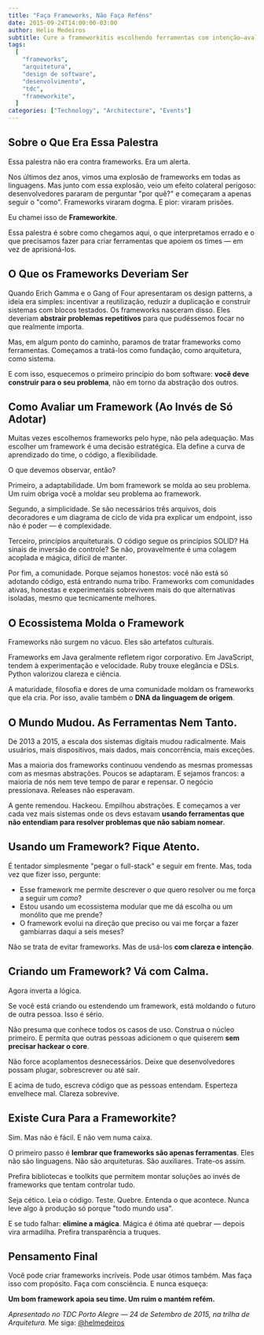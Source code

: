 ```yaml
---
title: "Faça Frameworks, Não Faça Reféns"
date: 2015-09-24T14:00:00-03:00
author: Helio Medeiros
subtitle: Cure a frameworkitis escolhendo ferramentas com intenção—avaliando adaptabilidade sobre tendências, construindo para clareza sobre esperteza, e criando frameworks que apoiam equipes ao invés de aprisioná-las
tags:
  [
    "frameworks",
    "arquitetura",
    "design de software",
    "desenvolvimento",
    "tdc",
    "frameworkite",
  ]
categories: ["Technology", "Architecture", "Events"]
---
```


## Sobre o Que Era Essa Palestra

Essa palestra não era contra frameworks. Era um alerta.

Nos últimos dez anos, vimos uma explosão de frameworks em todas as linguagens. Mas junto com essa explosão, veio um efeito colateral perigoso: desenvolvedores pararam de perguntar "por quê?" e começaram a apenas seguir o "como". Frameworks viraram dogma. E pior: viraram prisões.

Eu chamei isso de **Frameworkite**.

Essa palestra é sobre como chegamos aqui, o que interpretamos errado e o que precisamos fazer para criar ferramentas que apoiem os times — em vez de aprisioná-los.

## O Que os Frameworks Deveriam Ser

Quando Erich Gamma e o Gang of Four apresentaram os design patterns, a ideia era simples: incentivar a reutilização, reduzir a duplicação e construir sistemas com blocos testados. Os frameworks nasceram disso. Eles deveriam **abstrair problemas repetitivos** para que pudéssemos focar no que realmente importa.

Mas, em algum ponto do caminho, paramos de tratar frameworks como ferramentas. Começamos a tratá-los como fundação, como arquitetura, como sistema.

E com isso, esquecemos o primeiro princípio do bom software: **você deve construir para o seu problema**, não em torno da abstração dos outros.

## Como Avaliar um Framework (Ao Invés de Só Adotar)

Muitas vezes escolhemos frameworks pelo hype, não pela adequação. Mas escolher um framework é uma decisão estratégica. Ela define a curva de aprendizado do time, o código, a flexibilidade.

O que devemos observar, então?

Primeiro, a adaptabilidade. Um bom framework se molda ao seu problema. Um ruim obriga você a moldar seu problema ao framework.

Segundo, a simplicidade. Se são necessários três arquivos, dois decoradores e um diagrama de ciclo de vida pra explicar um endpoint, isso não é poder — é complexidade.

Terceiro, princípios arquiteturais. O código segue os princípios SOLID? Há sinais de inversão de controle? Se não, provavelmente é uma colagem acoplada e mágica, difícil de manter.

Por fim, a comunidade. Porque sejamos honestos: você não está só adotando código, está entrando numa tribo. Frameworks com comunidades ativas, honestas e experimentais sobrevivem mais do que alternativas isoladas, mesmo que tecnicamente melhores.

## O Ecossistema Molda o Framework

Frameworks não surgem no vácuo. Eles são artefatos culturais.

Frameworks em Java geralmente refletem rigor corporativo. Em JavaScript, tendem à experimentação e velocidade. Ruby trouxe elegância e DSLs. Python valorizou clareza e ciência.

A maturidade, filosofia e dores de uma comunidade moldam os frameworks que ela cria. Por isso, avalie também o **DNA da linguagem de origem**.

## O Mundo Mudou. As Ferramentas Nem Tanto.

De 2013 a 2015, a escala dos sistemas digitais mudou radicalmente. Mais usuários, mais dispositivos, mais dados, mais concorrência, mais exceções.

Mas a maioria dos frameworks continuou vendendo as mesmas promessas com as mesmas abstrações. Poucos se adaptaram. E sejamos francos: a maioria de nós nem teve tempo de parar e repensar. O negócio pressionava. Releases não esperavam.

A gente remendou. Hackeou. Empilhou abstrações. E começamos a ver cada vez mais sistemas onde os devs estavam **usando ferramentas que não entendiam para resolver problemas que não sabiam nomear**.

## Usando um Framework? Fique Atento.

É tentador simplesmente "pegar o full-stack" e seguir em frente. Mas, toda vez que fizer isso, pergunte:

- Esse framework me permite descrever _o que_ quero resolver ou me força a seguir um _como_?
- Estou usando um ecossistema modular que me dá escolha ou um monólito que me prende?
- O framework evolui na direção que preciso ou vai me forçar a fazer gambiarras daqui a seis meses?

Não se trata de evitar frameworks. Mas de usá-los **com clareza e intenção**.

## Criando um Framework? Vá com Calma.

Agora inverta a lógica.

Se você está criando ou estendendo um framework, está moldando o futuro de outra pessoa. Isso é sério.

Não presuma que conhece todos os casos de uso. Construa o núcleo primeiro. E permita que outras pessoas adicionem o que quiserem **sem precisar hackear o core**.

Não force acoplamentos desnecessários. Deixe que desenvolvedores possam plugar, sobrescrever ou até sair.

E acima de tudo, escreva código que as pessoas entendam. Esperteza envelhece mal. Clareza sobrevive.

## Existe Cura Para a Frameworkite?

Sim. Mas não é fácil. E não vem numa caixa.

O primeiro passo é **lembrar que frameworks são apenas ferramentas**. Eles não são linguagens. Não são arquiteturas. São auxiliares. Trate-os assim.

Prefira bibliotecas e toolkits que permitem montar soluções ao invés de frameworks que tentam controlar tudo.

Seja cético. Leia o código. Teste. Quebre. Entenda o que acontece. Nunca leve algo à produção só porque "todo mundo usa".

E se tudo falhar: **elimine a mágica**. Mágica é ótima até quebrar — depois vira armadilha. Prefira transparência a truques.

## Pensamento Final

Você pode criar frameworks incríveis. Pode usar ótimos também. Mas faça isso com propósito. Faça com consciência. E nunca esqueça:

**Um bom framework apoia seu time. Um ruim o mantém refém.**

_Apresentado no TDC Porto Alegre — 24 de Setembro de 2015, na trilha de Arquitetura._
Me siga: [@helmedeiros](https://twitter.com/helmedeiros)
